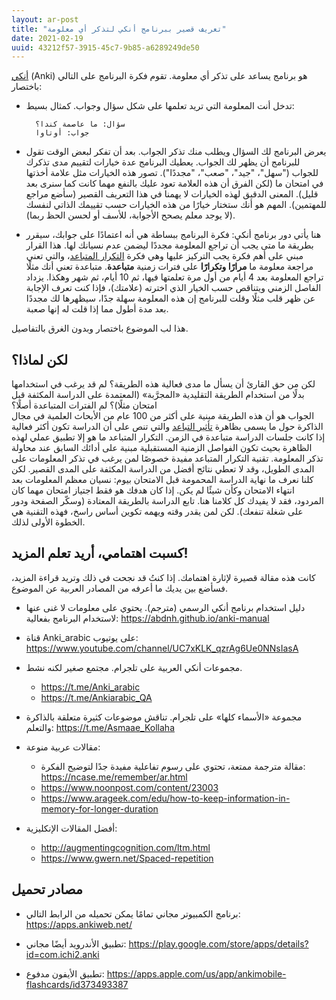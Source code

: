 ```yaml
---
layout: ar-post
title: "تعريف قصير ببرنامج أنكي لتذكر أي معلومة"
date: 2021-02-19
uuid: 43212f57-3915-45c7-9b85-a6289249de50
---
```


[أنكي][anki-wiki] (Anki) هو برنامج يساعد على تذكر أي معلومة.
تقوم فكرة البرنامج على التالي باختصار:
- تدخل أنت المعلومة التي تريد تعلمها على شكل سؤال وجواب. كمثال بسيط:

        سؤال: ما عاصمة كندا؟
        جواب: أوتاوا
- يعرض البرنامج لك السؤال ويطلب منك تذكر الجواب. بعد أن تفكر لبعض الوقت تقول للبرنامج أن يظهر لك الجواب.
  يعطيك البرنامج عدة خيارات لتقييم مدى تذكرك للجواب ("سهل"، "جيد"، "صعب"، "مجددًا").
  تصور هذه الخيارات مثل علامة أخذتها في امتحان ما (لكن الفرق أن هذه العلامة تعود عليك بالنفع مهما كانت كما سنرى بعد قليل).
  المعنى الدقيق لهذه الخيارات لا يهمنا في هذا التعريف القصير (سأضع مراجع للمهتمين).
  المهم هو أنك ستختار خيارًا من هذه الخيارات حسب تقييمك الذاتي لنفسك (لا يوجد معلم يصحح الأجوابة، للأسف أو لحسن الحظ ربما).
- هنا يأتي دور برنامج أنكي: فكرة البرنامج ببساطة هي أنه اعتمادًا على جوابك، سيقرر بطريقة ما متى يجب أن تراجع المعلومة مجددًا ليضمن عدم نسيانك لها.
  هذا القرار مبني على أهم فكرة يجب التركيز عليها وهي فكرة [التكرار المتباعد][sr-wiki]،
  والتي تعني مراجعة معلومة ما **مرارًا وتكرارًا** على فترات زمنية **متباعدة**. متباعدة تعني أنك مثلًا تراجع المعلومة بعد 4 أيام من أول مرة تعلمتها فيها، ثم 10 أيام، ثم شهر وهكذا.
  يزداد الفاصل الزمني ويتناقص حسب الخيار الذي اخترته (علامتك)، فإذا كنت تعرف الإجابة عن ظهر قلب مثلًا وقلت للبرنامج إن هذه المعلومة سهلة جدًا، سيظهرها لك مجددًا بعد مدة أطول
  مما إذا قلت له إنها صعبة.

هذا لب الموضوع باختصار وبدون الغرق بالتفاصيل.

## لكن لماذا؟

لكن من حق القارئ أن يسأل ما مدى فعالية هذه الطريقة؟ لم قد يرغب في استخدامها بدلًا من استخدام الطريقة التقليدية «المجرَّبة» (المعتمدة على الدراسة المكثفة قبل امتحان مثلًا)؟ لم الفترات المتباعدة أصلًا؟  
الجواب هو أن هذه الطريقة مبنية على أكثر من 100 عام من الأبحاث العلمية في مجال الذاكرة حول ما يسمى بظاهرة [تأثير التباعد][spacing-effect-wiki]
والتي تنص على أن الدراسة تكون أكثر فعالية إذا كانت جلسات الدراسة متباعدة في الزمن.
التكرار المتباعد ما هو إلا تطبيق عملي لهذه الظاهرة بحيث تكون الفواصل الزمنية المستقبلية مبنية على أدائك السابق عند محاولة تذكر المعلومة.
تقنية التكرار المتباعد مفيدة خصوصًا لمن يرغب في تذكر المعلومات على المدى الطويل، وقد لا تعطي نتائج أفضل من الدراسة المكثفة على المدى القصير.
لكن كلنا نعرف ما نهاية الدراسة المحمومة قبل الامتحان بيوم: نسيان معظم المعلومات بعد انتهاء الامتحان وكأن شيئًا لم يكن.
إذا كان هدفك هو فقط اجتياز امتحان مهما كان المردود، فقد لا يفيدك كل كلامنا هنا. تابع الدراسة بالطريقة المعتادة (وسكّر الصفحة ودور على شغلة تنفعك).
لكن لمن يقدر وقته ويهمه تكوين أساس راسخ، فهذه التقنية هي الخطوة الأولى لذلك.

## كسبت اهتمامي، أريد تعلم المزيد!

كانت هذه مقالة قصيرة لإثارة اهتمامك. إذا كنتُ قد نجحت في ذلك وتريد قراءة المزيد،
فسأضع بين يديك ما أعرفه من المصادر العربية عن الموضوع.

- دليل استخدام برنامج أنكي الرسمي (مترجم).
  يحتوي على معلومات لا غنى عنها لاستخدام البرنامج بفعالية: <https://abdnh.github.io/anki-manual>

- قناة  Anki_arabic على يوتيوب: <https://www.youtube.com/channel/UC7xKLK_qzrAg6Ue0NNsIasA>

- مجموعات أنكي العربية على تلجرام. مجتمع صغير لكنه نشط.
  - <https://t.me/Anki_arabic>
  - <https://t.me/Ankiarabic_QA>

- مجموعة «الأسماء كلها» على تلجرام. تناقش موضوعات كثيرة متعلقة بالذاكرة والتعلم:
  <https://t.me/Asmaae_Kollaha>

- مقالات عربية منوعة:
  - مقالة مترجمة ممتعة، تحتوي على رسوم تفاعلية مفيدة جدًا لتوضيح الفكرة: <https://ncase.me/remember/ar.html>
  - <https://www.noonpost.com/content/23003>
  - <https://www.arageek.com/edu/how-to-keep-information-in-memory-for-longer-duration>

- أفضل المقالات الإنكليزية:
  - <http://augmentingcognition.com/ltm.html>
  - <https://www.gwern.net/Spaced-repetition>

## مصادر تحميل

- برنامج الكمبيوتر مجاني تمامًا يمكن تحميله من الرابط التالي: <https://apps.ankiweb.net/>

- تطبيق الأندرويد أيضًا مجاني: <https://play.google.com/store/apps/details?id=com.ichi2.anki>

- تطبيق الأيفون مدفوع: <https://apps.apple.com/us/app/ankimobile-flashcards/id373493387>


[anki-wiki]: https://ar.wikipedia.org/wiki/%D8%A3%D9%86%D9%83%D9%8A

[sr-wiki]: https://ar.wikipedia.org/wiki/%D8%AA%D9%83%D8%B1%D8%A7%D8%B1_%D9%85%D8%AA%D8%A8%D8%A7%D8%B9%D8%AF

[spacing-effect-wiki]: https://ar.wikipedia.org/wiki/%D8%AA%D8%A3%D8%AB%D9%8A%D8%B1_%D8%A7%D9%84%D8%AA%D8%A8%D8%A7%D8%B9%D8%AF
